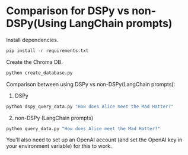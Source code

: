 # Comparison for DSPy vs non-DSPy(Using LangChain prompts)

Install dependencies.

```python
pip install -r requirements.txt
```

Create the Chroma DB.

```python
python create_database.py
```

Comparison between using DSPy vs non-DSPy(LangChain prompts):
1. DSPy
```python
python dspy_query_data.py "How does Alice meet the Mad Hatter?"
```

2. non-DSPy (LangChain prompts)
```python
python query_data.py "How does Alice meet the Mad Hatter?"
```

You'll also need to set up an OpenAI account (and set the OpenAI key in your environment variable) for this to work.
